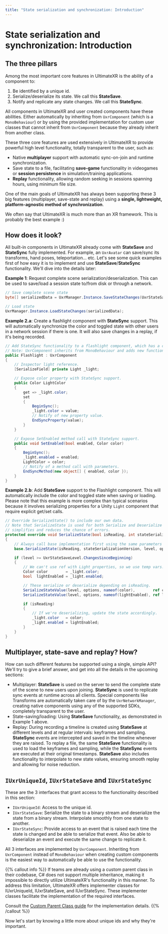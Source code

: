 ```yaml
---
title: "State serialization and synchronization: Introduction"
---
```


# State serialization and synchronization: Introduction

## The three pillars

Among the most important core features in UltimateXR is the ability of a component to:

1) Be identified by a unique id.
2) Serialize/deserialize its state. We call this **StateSave**.
3) Notify and replicate any state changes. We call this **StateSync**.

All components in UltimateXR and user created components have these abilities. Either automatically by inheriting from `UxrComponent` (which is a `MonoBehaviour`) or by using the provided implementation for custom user classes that cannot inherit from `UxrComponent` because they already inherit from another class.

These three core features are used extensively in UltimateXR to provide powerful high level functionality, totally transparent to the user, such as:

- Native **multiplayer** support with automatic sync-on-join and runtime synchronization.
- Save state to a file, facilitating **save-game** functionality in videogames or **session persistence** in simulation/training applications.
- **Replay** functionality, allowing random seeking in sessions spanning hours, using minimum file size.

One of the main goals of UltimateXR has always been supporting these 3 big features (multiplayer, save-state and replay) using a **single, lightweight, platform-agnostic method of synchronization**.

We often say that UltimateXR is much more than an XR framework. This is probably the best example :)

## How does it look?

All built-in components in UltimateXR already come with **StateSave** and **StateSync** fully implemented. For example, an `UxrAvatar` can save/sync its transforms, hand poses, teleportation... etc.
Let's see some quick examples first of how easy it is to implement and use **StateSave**/**StateSync** functionality. We'll dive into the details later:

**Example 1**: Request complete scene serialization/deserialization. This can be used to save/load a session state to/from disk or through a network.

```c#
// Save complete scene state
byte[] serializedData = UxrManager.Instance.SaveStateChanges(UxrStateSaveLevel.Complete, UxrSerializationFormat.BinaryUncompressed);

// Load state
UxrManager.Instance.LoadStateChanges(serializedData);
```

**Example 2.a**: Create a flashlight component with **StateSync** support. This will automatically synchronize the color and toggled state with other users in a network session if there is one. It will also save changes in a replay, if it's being recorded.

```c#
// Add StateSync functionality to a flashlight component, which has a colored light that can be toggled on/off.
// Note: UxrComponent inherits from MonoBehaviour and adds new functionality, including syncing.
public Flashlight : UxrComponent
{
	// Inspector light reference.
	[SerializeField] private Light _light;

	// Expose color property with StateSync support.
	public Color LightColor
	{
		get => _light.color;
		set
		{
			BeginSync();
			_light.color = value;
			// Notify of new property value.
			EndSyncProperty(value);
		}
	}

	// Expose SetEnabled method call with StateSync support.
	public void SetEnabled(bool enabled, Color color)
	{
		BeginSync();
		_light.enabled = enabled;
		LightColor = color;
		// Notify of a method call with parameters.
		EndSyncMethod(new object[] { enabled, color });
	}
}
```

**Example 2.b**: Add **StateSave** support to the Flashlight component. This will automatically include the color and toggled state when saving or loading.
Please note that this example is more complex than typical scenarios because it involves serializing properties for a Unity `Light` component that require explicit get/set calls.
```c#
// Override SerializeState() to include our own data.
// Note that SerializeState is used for both Serialize and Deserialize operations, which
// simplifies and reduces the chance of errors.
protected override void SerializeState(bool isReading, int stateSerializationVersion, UxrStateSaveLevel level, UxrStateSaveOptions options)
{
	// Always call base implementation first using the same parameters
	base.SerializeState(isReading, stateSerializationVersion, level, options);

	if (level >= UxrStateSaveLevel.ChangesSinceBeginning)
	{
		// We can't use ref with Light properties, so we use temp vars.
		Color color        = _light.color;
		bool  lightEnabled = _light.enabled;

		// These serialize or deserialize depending on isReading.
		SerializeStateValue(level, options, nameof(color),        ref color);
		SerializeStateValue(level, options, nameof(lightEnabled), ref lightEnabled);

		if (isReading)
		{
			// If we're deserializing, update the state accordingly.
			_light.color   = color;
			_light.enabled = lightEnabled;
		}
	}
}
```

## Multiplayer, state-save and replay? How?

How can such different features be supported using a single, simple API?
We'll try to give a brief answer, and get into all the details in the upcoming sections:

- Multiplayer: **StateSave** is used on the server to send the complete state of the scene to new users upon joining. **StateSync** is used to replicate sync events at runtime across all clients. Special components like Transforms are automatically taken care of by the `UxrNetworkManager`, creating native components using any of the supported SDKs, completely transparent to the user.
- State-saving/loading: Using **StateSave** functionality, as demonstrated in Example 1 above.
- Replay: During recording a timeline is created using **StateSave** at different levels and at regular intervals: keyframes and sampling. **StateSync** events are intercepted and saved in the timeline whenever they are raised. To replay a file, the same **StateSave** functionality is used to load the keyframes and sampling, while the **StateSync** events are executed at their original timestamps. **StateSave** also includes functionality to interpolate to new state values, ensuring smooth replay and allowing for noise reduction.

## `IUxrUniqueId`, `IUxrStateSave` and `IUxrStateSync`

These are the 3 interfaces that grant access to the functionality described in this section:
- `IUxrUniqueId`: Access to the unique id.
- `IUxrStateSave`: Serialize the state to a binary stream and deserialize the state from a binary stream. Interpolate smoothly from one state to another.
- `IUxrStateSync`: Provide access to an event that is raised each time the state is changed and be able to serialize that event. Also be able to deserialize an event and execute the same change to replicate it.

All 3 interfaces are implemented by `UxrComponent`. Inheriting from `UxrComponent` instead of `MonoBehaviour` when creating custom components is the easiest way to automatically be able to use the functionality.

{{% callout info %}}
If teams are already using a custom parent class in their codebase, C# does not support multiple inheritance, making it impossible to directly utilize UltimateXR's functionality in this manner. To address this limitation, UltimateXR offers implementer classes for IUxrUniqueId, IUxrStateSave, and IUxrStateSync. These implementer classes facilitate the implementation of the required interfaces.

Consult the [Custom Parent Class guide](/docs/programming-guide/state-serialization-and-synchronization-custom-parent-class) for the implementation details.
{{% /callout %}}

Now let's start by knowing a little more about unique ids and why they're important.